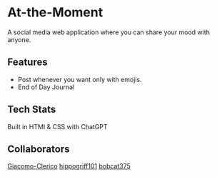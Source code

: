 # At-the-Moment

A social media web application where you can share your mood with anyone.

## Features
- Post whenever you want only with emojis.
- End of Day Journal

## Tech Stats
Built in HTMl & CSS with ChatGPT

## Collaborators

[Giacomo-Clerico](https://github.com/Giacomo-Clerico)
[hippogriff101](https://github.com/hippogriff101)
[bobcat375](https://github.com/bobcat375)
